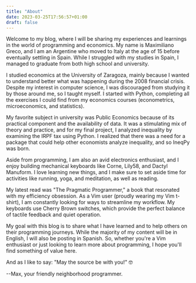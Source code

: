 ```yaml
---
title: "About"
date: 2023-03-25T17:56:57+01:00
draft: false
---
```


Welcome to my blog, where I will be sharing my experiences and learnings in the
world of programming and economics. My name is Maximiliano Greco, and I am an
Argentine who moved to Italy at the age of 15 before eventually settling in
Spain. While I struggled with my studies in Spain, I managed to graduate from
both high school and university.

I studied economics at the University of Zaragoza, mainly because I wanted to
understand better what was happening during the 2008 financial crisis. Despite
my interest in computer science, I was discouraged from studying it by those
around me, so I taught myself. I started with Python, completing all the
exercises I could find from my economics courses (econometrics, microeconomics,
and statistics).

My favorite subject in university was Public Economics because of its practical
component and the availability of data. It was a stimulating mix of theory and
practice, and for my final project, I analyzed inequality by examining the IRPF
tax using Python. I realized that there was a need for a package that could
help other economists analyze inequality, and so IneqPy was born.

Aside from programming, I am also an avid electronics enthusiast, and I enjoy
building mechanical keyboards like Corne, Lily58, and Dactyl Manuform. I love
learning new things, and I make sure to set aside time for activities like
running, yoga, and meditation, as well as reading.

My latest read was "The Pragmatic Programmer," a book that resonated with my
efficiency obsession. As a Vim user (proudly wearing my Vim t-shirt), I am
constantly looking for ways to streamline my workflow. My keyboards use Cherry
Brown switches, which provide the perfect balance of tactile feedback and quiet
operation.

My goal with this blog is to share what I have learned and to help others on
their programming journeys. While the majority of my content will be in
English, I will also be posting in Spanish. So, whether you're a Vim enthusiast
or just looking to learn more about programming, I hope you'll find something
of value here.

And as I like to say: "May the source be with you!" 🤓

--Max, your friendly neighborhood programmer.
